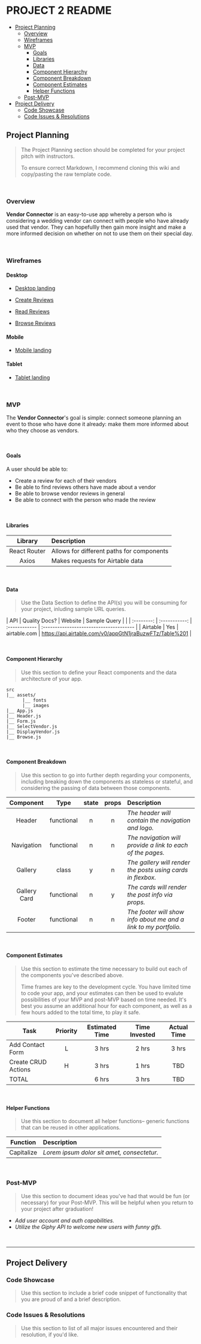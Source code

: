 # PROJECT 2 README <!-- omit in toc -->

- [Project Planning](#Project-Planning)
  - [Overview](#Overview)
  - [Wireframes](#Wireframes)
  - [MVP](#MVP)
    - [Goals](#Goals)
    - [Libraries](#Libraries)
    - [Data](#Data)
    - [Component Hierarchy](#Component-Hierarchy)
    - [Component Breakdown](#Component-Breakdown)
    - [Component Estimates](#Component-Estimates)
    - [Helper Functions](#Helper-Functions)
  - [Post-MVP](#Post-MVP)
- [Project Delivery](#Project-Delivery)
  - [Code Showcase](#Code-Showcase)
  - [Code Issues & Resolutions](#Code-Issues--Resolutions)

## Project Planning

> The Project Planning section should be completed for your project pitch with instructors.
>
> To ensure correct Markdown, I recommend cloning this wiki and copy/pasting the raw template code.

<br>

### Overview

**Vendor Connector** is an easy-to-use app whereby a person who is considering a wedding vendor can connect with people who have already used that vendor. They can hopefullly then gain more insight and make a more informed decision on whether on not to use them on their special day.

<br>

### Wireframes


#### Desktop

- [Desktop landing](https://wireframe.cc/FooNMC)

- [Create Reviews](https://wireframe.cc/6Dlx53)

- [Read Reviews](https://wireframe.cc/XL2QiL)

- [Browse Reviews](https://wireframe.cc/1ecskb)

#### Mobile

- [Mobile landing](https://wireframe.cc/9Uf1yg)

#### Tablet

- [Tablet landing](https://wireframe.cc/E2Srqb)

<br>

### MVP

The **Vendor Connector**'s goal is simple: connect someone planning an event to those who have done it already: make them more informed about who they choose as vendors.

<br>

#### Goals

A user should be able to:
- Create a review for each of their vendors
- Be able to find reviews others have made about a vendor
- Be able to browse vendor reviews in general
- Be able to connect with the person who made the review

<br>

#### Libraries

|     Library      | Description                                |
| :--------------: | :----------------------------------------- |
|   React Router   | Allows for different paths for components
|  Axios  |  Makes requests for Airtable data  |

<br>

#### Data

> Use the Data Section to define the API(s) you will be consuming for your project, inluding sample URL queries.

|    API     | Quality Docs? | Website       | Sample Query |                           |
| :--------: | :-----------: | :------------ | :-------------------------------------- |
| Airtable |      Yes      | airtable.com | https://api.airtable.com/v0/appGtN1jraBuzwFTz/Table%201 |

<br>

#### Component Hierarchy

> Use this section to define your React components and the data architecture of your app.

```
src
|__ assets/
      |__ fonts
      |__ images
|__ App.js
|__ Header.js
|__ Form.js
|__ SelectVendor.js
|__ DisplayVendor.js
|__ Browse.js
```

<br>

#### Component Breakdown

> Use this section to go into further depth regarding your components, including breaking down the components as stateless or stateful, and considering the passing of data between those components.

|  Component   |    Type    | state | props | Description                                                      |
| :----------: | :--------: | :---: | :---: | :--------------------------------------------------------------- |
|    Header    | functional |   n   |   n   | _The header will contain the navigation and logo._               |
|  Navigation  | functional |   n   |   n   | _The navigation will provide a link to each of the pages._       |
|   Gallery    |   class    |   y   |   n   | _The gallery will render the posts using cards in flexbox._      |
| Gallery Card | functional |   n   |   y   | _The cards will render the post info via props._                 |
|    Footer    | functional |   n   |   n   | _The footer will show info about me and a link to my portfolio._ |

<br>

#### Component Estimates

> Use this section to estimate the time necessary to build out each of the components you've described above. 
>
> Time frames are key to the development cycle. You have limited time to code your app, and your estimates can then be used to evalute possibilities of your MVP and post-MVP based on time needed. It's best you assume an additional hour for each component, as well as a few hours added to the total time, to play it safe.

| Task                | Priority | Estimated Time | Time Invested | Actual Time |
| ------------------- | :------: | :------------: | :-----------: | :---------: |
| Add Contact Form    |    L     |     3 hrs      |     2 hrs     |    3 hrs    |
| Create CRUD Actions |    H     |     3 hrs      |     1 hrs     |     TBD     |
| TOTAL               |          |     6 hrs      |     3 hrs     |     TBD     |

<br>

#### Helper Functions

> Use this section to document all helper functions– generic functions that can be reused in other applications.

|  Function  | Description                                |
| :--------: | :----------------------------------------- |
| Capitalize | _Lorem ipsum dolor sit amet, consectetur._ |

<br>

### Post-MVP

> Use this section to document ideas you've had that would be fun (or necessary) for your Post-MVP. This will be helpful when you return to your project after graduation!

- _Add user account and auth capabilities._
- _Utilize the Giphy API to welcome new users with funny gifs._

<br>

***

## Project Delivery

### Code Showcase

> Use this section to include a brief code snippet of functionality that you are proud of and a brief description.

### Code Issues & Resolutions

> Use this section to list of all major issues encountered and their resolution, if you'd like.
